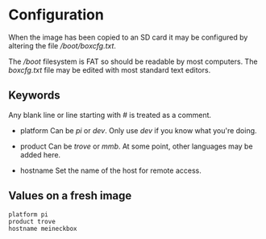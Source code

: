 Configuration
=============

When the image has been copied to an SD card it may be configured by altering
the file _/boot/boxcfg.txt_.

The _/boot_ filesystem is FAT so should be readable by most computers.  The
_boxcfg.txt_ file may be edited with most standard text editors.


Keywords
--------

Any blank line or line starting with # is treated as a comment.

* platform
    Can be _pi_ or _dev_.  Only use _dev_ if you know what you're doing.

* product
    Can be _trove_ or _mmb_.  At some point, other languages may be added here.

* hostname
    Set the name of the host for remote access.


Values on a fresh image
-----------------------

    platform pi
    product trove
    hostname meineckbox

